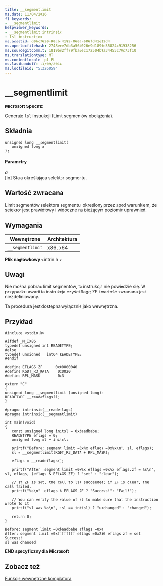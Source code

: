 ```yaml
---
title: __segmentlimit
ms.date: 11/04/2016
f1_keywords:
- __segmentlimit
helpviewer_keywords:
- __segmentlimit intrinsic
- lsl instruction
ms.assetid: d0bc3630-90cb-4185-8667-686fd41e23d4
ms.openlocfilehash: 2748eee7db3a56b026e9d1896e35824c93938256
ms.sourcegitcommit: 1819bd2ff79fba7ec172504b9a34455c70c73f10
ms.translationtype: MT
ms.contentlocale: pl-PL
ms.lasthandoff: 11/09/2018
ms.locfileid: "51326059"
---
```

# <a name="segmentlimit"></a>__segmentlimit

**Microsoft Specific**

Generuje `lsl` instrukcji (Limit segmentów obciążenia).

## <a name="syntax"></a>Składnia

```
unsigned long __segmentlimit(
   unsigned long a
);
```

#### <a name="parameters"></a>Parametry

*a*<br/>
[in] Stała określająca selektor segmentu.

## <a name="return-value"></a>Wartość zwracana

Limit segmentów selektora segmentu, określony przez `a`pod warunkiem, że selektor jest prawidłowy i widoczne na bieżącym poziomie uprawnień.

## <a name="requirements"></a>Wymagania

|Wewnętrzne|Architektura|
|---------------|------------------|
|`__segmentlimit`|x86, x64|

**Plik nagłówkowy** \<intrin.h >

## <a name="remarks"></a>Uwagi

Nie można pobrać limit segmentów, ta instrukcja nie powiedzie się. W przypadku awarii ta instrukcja czyści flagę ZF i wartość zwracana jest niezdefiniowany.

Ta procedura jest dostępna wyłącznie jako wewnętrzna.

## <a name="example"></a>Przykład

```
#include <stdio.h>

#ifdef _M_IX86
typedef unsigned int READETYPE;
#else
typedef unsigned __int64 READETYPE;
#endif

#define EFLAGS_ZF      0x00000040
#define KGDT_R3_DATA    0x0020
#define RPL_MASK        0x3

extern "C"
{
unsigned long __segmentlimit (unsigned long);
READETYPE __readeflags();
}

#pragma intrinsic(__readeflags)
#pragma intrinsic(__segmentlimit)

int main(void)
{
   const unsigned long initsl = 0xbaadbabe;
   READETYPE eflags = 0;
   unsigned long sl = initsl;

   printf("Before: segment limit =0x%x eflags =0x%x\n", sl, eflags);
   sl = __segmentlimit(KGDT_R3_DATA + RPL_MASK);

   eflags = __readeflags();

   printf("After: segment limit =0x%x eflags =0x%x eflags.zf = %s\n", sl, eflags, (eflags & EFLAGS_ZF) ? "set" : "clear");

   // If ZF is set, the call to lsl succeeded; if ZF is clear, the call failed.
   printf("%s\n", eflags & EFLAGS_ZF ? "Success!": "Fail!");

   // You can verify the value of sl to make sure that the instruction wrote to it
   printf("sl was %s\n", (sl == initsl) ? "unchanged" : "changed");

   return 0;
}
```

```Output
Before: segment limit =0xbaadbabe eflags =0x0
After: segment limit =0xffffffff eflags =0x256 eflags.zf = set
Success!
sl was changed
```

**END specyficzny dla Microsoft**

## <a name="see-also"></a>Zobacz też

[Funkcje wewnętrzne kompilatora](../intrinsics/compiler-intrinsics.md)